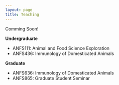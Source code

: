 ```yaml
---
layout: page
title: Teaching
---
```


Comming Soon! 

**Undergraduate**
* ANFS111: Animal and Food Science Exploration
* ANFS436: Immunology of Domesticated Animals

**Graduate**
* ANFS636: Immunology of Domesticated Animals
* ANFS865: Graduate Student Seminar
